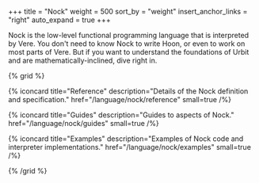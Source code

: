 +++
title = "Nock"
weight = 500
sort_by = "weight"
insert_anchor_links = "right"
auto_expand = true
+++

Nock is the low-level functional programming language that is
interpreted by Vere. You don't need to know Nock to write Hoon, or
even to work on most parts of Vere.  But if you want to understand
the foundations of Urbit and are mathematically-inclined, dive
right in.

{% grid %}

  {% iconcard
    title="Reference"
    description="Details of the Nock definition and specification."
    href="/language/nock/reference"
    small=true
  /%}

  {% iconcard
    title="Guides"
    description="Guides to aspects of Nock."
    href="/language/nock/guides"
    small=true
  /%}

  {% iconcard
    title="Examples"
    description="Examples of Nock code and interpreter implementations."
    href="/language/nock/examples"
    small=true
  /%}

{% /grid %}
